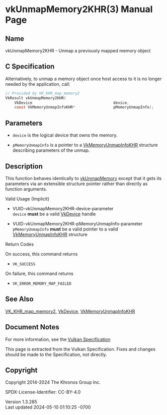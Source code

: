 # vkUnmapMemory2KHR(3) Manual Page

## Name

vkUnmapMemory2KHR - Unmap a previously mapped memory object



## <a href="#_c_specification" class="anchor"></a>C Specification

Alternatively, to unmap a memory object once host access to it is no
longer needed by the application, call:

``` c
// Provided by VK_KHR_map_memory2
VkResult vkUnmapMemory2KHR(
    VkDevice                                    device,
    const VkMemoryUnmapInfoKHR*                 pMemoryUnmapInfo);
```

## <a href="#_parameters" class="anchor"></a>Parameters

- `device` is the logical device that owns the memory.

- `pMemoryUnmapInfo` is a pointer to a
  [VkMemoryUnmapInfoKHR](https://registry.khronos.org/vulkan/specs/1.3-extensions/man/html/VkMemoryUnmapInfoKHR.html) structure describing
  parameters of the unmap.

## <a href="#_description" class="anchor"></a>Description

This function behaves identically to [vkUnmapMemory](https://registry.khronos.org/vulkan/specs/1.3-extensions/man/html/vkUnmapMemory.html)
except that it gets its parameters via an extensible structure pointer
rather than directly as function arguments.

Valid Usage (Implicit)

- <a href="#VUID-vkUnmapMemory2KHR-device-parameter"
  id="VUID-vkUnmapMemory2KHR-device-parameter"></a>
  VUID-vkUnmapMemory2KHR-device-parameter  
  `device` **must** be a valid [VkDevice](https://registry.khronos.org/vulkan/specs/1.3-extensions/man/html/VkDevice.html) handle

- <a href="#VUID-vkUnmapMemory2KHR-pMemoryUnmapInfo-parameter"
  id="VUID-vkUnmapMemory2KHR-pMemoryUnmapInfo-parameter"></a>
  VUID-vkUnmapMemory2KHR-pMemoryUnmapInfo-parameter  
  `pMemoryUnmapInfo` **must** be a valid pointer to a valid
  [VkMemoryUnmapInfoKHR](https://registry.khronos.org/vulkan/specs/1.3-extensions/man/html/VkMemoryUnmapInfoKHR.html) structure

Return Codes

On success, this command returns  
- `VK_SUCCESS`

On failure, this command returns  
- `VK_ERROR_MEMORY_MAP_FAILED`

## <a href="#_see_also" class="anchor"></a>See Also

[VK_KHR_map_memory2](https://registry.khronos.org/vulkan/specs/1.3-extensions/man/html/VK_KHR_map_memory2.html),
[VkDevice](https://registry.khronos.org/vulkan/specs/1.3-extensions/man/html/VkDevice.html),
[VkMemoryUnmapInfoKHR](https://registry.khronos.org/vulkan/specs/1.3-extensions/man/html/VkMemoryUnmapInfoKHR.html)

## <a href="#_document_notes" class="anchor"></a>Document Notes

For more information, see the <a
href="https://registry.khronos.org/vulkan/specs/1.3-extensions/html/vkspec.html#vkUnmapMemory2KHR"
target="_blank" rel="noopener">Vulkan Specification</a>

This page is extracted from the Vulkan Specification. Fixes and changes
should be made to the Specification, not directly.

## <a href="#_copyright" class="anchor"></a>Copyright

Copyright 2014-2024 The Khronos Group Inc.

SPDX-License-Identifier: CC-BY-4.0

Version 1.3.285  
Last updated 2024-05-10 01:10:25 -0700
